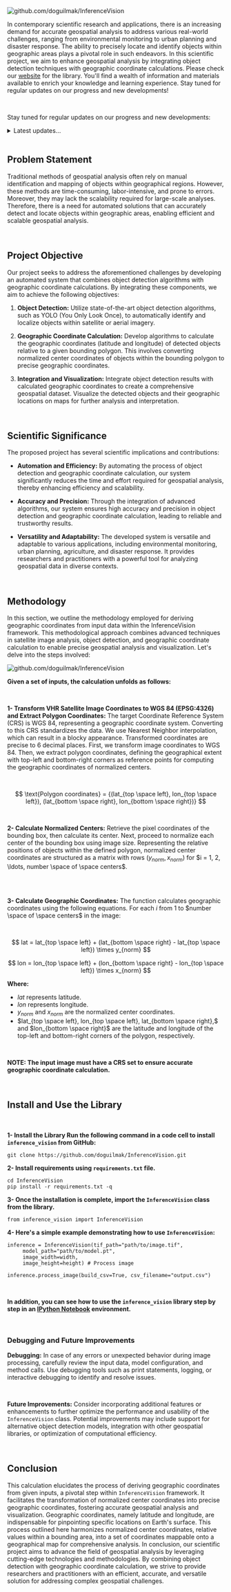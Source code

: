 
<img  src="https://github.com/doguilmak/InferenceVision/blob/main/assets/Inference%20Vision%20Cover.png" alt="github.com/doguilmak/InferenceVision"/>

In contemporary scientific research and applications, there is an increasing demand for accurate geospatial analysis to address various real-world challenges, ranging from environmental monitoring to urban planning and disaster response. The ability to precisely locate and identify objects within geographic areas plays a pivotal role in such endeavors. In this scientific project, we aim to enhance geospatial analysis by integrating object detection techniques with geographic coordinate calculations. Please check our [website](https://doguilmak.github.io/InferenceVision/) for the library. You'll find a wealth of information and materials available to enrich your knowledge and learning experience. Stay tuned for regular updates on our progress and new developments!

<br>

Stay tuned for regular updates on our progress and new developments:

<details>
    <summary>Latest updates...</summary>

    <b>June 2024</b>
  
    <ul>
        <li>Launched InferenceVision version 1.0!</li>
    </ul>
</details>

<br>

## **Problem Statement**
Traditional methods of geospatial analysis often rely on manual identification and mapping of objects within geographical regions. However, these methods are time-consuming, labor-intensive, and prone to errors. Moreover, they may lack the scalability required for large-scale analyses. Therefore, there is a need for automated solutions that can accurately detect and locate objects within geographic areas, enabling efficient and scalable geospatial analysis.

<br>

## **Project Objective**
Our project seeks to address the aforementioned challenges by developing an automated system that combines object detection algorithms with geographic coordinate calculations. By integrating these components, we aim to achieve the following objectives:

1. **Object Detection:** Utilize state-of-the-art object detection algorithms, such as YOLO (You Only Look Once), to automatically identify and localize objects within satellite or aerial imagery.

2. **Geographic Coordinate Calculation:** Develop algorithms to calculate the geographic coordinates (latitude and longitude) of detected objects relative to a given bounding polygon. This involves converting normalized center coordinates of objects within the bounding polygon to precise geographic coordinates.

3. **Integration and Visualization:** Integrate object detection results with calculated geographic coordinates to create a comprehensive geospatial dataset. Visualize the detected objects and their geographic locations on maps for further analysis and interpretation.

<br>

## **Scientific Significance**
The proposed project has several scientific implications and contributions:

- **Automation and Efficiency:** By automating the process of object detection and geographic coordinate calculation, our system significantly reduces the time and effort required for geospatial analysis, thereby enhancing efficiency and scalability.

- **Accuracy and Precision:** Through the integration of advanced algorithms, our system ensures high accuracy and precision in object detection and geographic coordinate calculation, leading to reliable and trustworthy results.

- **Versatility and Adaptability:** The developed system is versatile and adaptable to various applications, including environmental monitoring, urban planning, agriculture, and disaster response. It provides researchers and practitioners with a powerful tool for analyzing geospatial data in diverse contexts.

<br>

## **Methodology**

In this section, we outline the methodology employed for deriving geographic coordinates from input data within the InferenceVision framework. This methodological approach combines advanced techniques in satellite image analysis, object detection, and geographic coordinate calculation to enable precise geospatial analysis and visualization. Let's delve into the steps involved:

<img  src="https://github.com/doguilmak/InferenceVision/blob/main/assets/Inference%20Vision%20Intro.png" alt="github.com/doguilmak/InferenceVision"/>

**Given a set of inputs, the calculation unfolds as follows:**

<br>

**1- Transform VHR Satellite Image Coordinates to WGS 84 (EPSG:4326) and Extract Polygon Coordinates:** The target Coordinate Reference System (CRS) is WGS 84, representing a geographic coordinate system. Converting to this CRS standardizes the data. We use Nearest Neighbor interpolation, which can result in a blocky appearance. Transformed coordinates are precise to 6 decimal places. First, we transform image coordinates to WGS 84. Then, we extract polygon coordinates, defining the geographical extent with top-left and bottom-right corners as reference points for computing the geographic coordinates of normalized centers.

<br>

$$ \text{Polygon coordinates} = {(lat_{top \space left}, lon_{top \space left}), (lat_{bottom \space right}, lon_{bottom \space right})} $$

<br>

**2- Calculate Normalized Centers:** Retrieve the pixel coordinates of the bounding box, then calculate its center. Next, proceed to normalize each center of the bounding box using image size. Representing the relative positions of objects within the defined polygon, normalized center coordinates are structured as a matrix with rows $(y_{norm}, x_{norm})$ for $i = 1, 2, \ldots, number \space of \space centers$.

<br>

<br>

**3- Calculate Geographic Coordinates:** The function calculates geographic coordinates using the following equations. For each $i$ from $1$ to $number \space of \space centers$ in the image:

<br>

$$ lat = lat_{top \space left} + (lat_{bottom \space right} - lat_{top \space left}) \times y_{norm} $$

$$ lon = lon_{top \space left} + (lon_{bottom \space right} - lon_{top \space left}) \times x_{norm} $$

   
   **Where:**

   - $lat$ represents latitude.
   - $lon$ represents longitude.
   - $y_{norm}$ and $x_{norm}$ are the normalized center coordinates.
   - $lat_{top \space left}, lon_{top \space left}, lat_{bottom \space right},$ and $lon_{bottom \space right}$ are the latitude and longitude of the top-left and bottom-right corners of the polygon, respectively.

<br>

**NOTE: The input image must have a CRS set to ensure accurate geographic coordinate calculation.**

<br>

## **Install and Use the Library**

<br>

**1- Install the Library Run the following command in a code cell to install `inference_vision` from GitHub:**

    git clone https://github.com/doguilmak/InferenceVision.git


**2- Install requirements using `requirements.txt` file.**
	
	cd InferenceVision
    pip install -r requirements.txt -q

**3- Once the installation is complete, import the `InferenceVision` class from the library.** 

    from inference_vision import InferenceVision

**4- Here's a simple example demonstrating how to use `InferenceVision`:**

    inference = InferenceVision(tif_path="path/to/image.tif",
	     model_path="path/to/model.pt", 
	     image_width=width, 
	     image_height=height) # Process image 
    
    inference.process_image(build_csv=True, csv_filename="output.csv")

<br>

**In addition, you can see how to use the `inference_vision` library step by step in an [IPython Notebook](https://github.com/doguilmak/InferenceVision/blob/main/usage/InferenceVision_Usage.ipynb) environment.**

<br>

### **Debugging and Future Improvements**

**Debugging:** In case of any errors or unexpected behavior during image processing, carefully review the input data, model configuration, and method calls. Use debugging tools such as print statements, logging, or interactive debugging to identify and resolve issues.

<br>

**Future Improvements:** Consider incorporating additional features or enhancements to further optimize the performance and usability of the `InferenceVision` class. Potential improvements may include support for alternative object detection models, integration with other geospatial libraries, or optimization of computational efficiency.

<br>

## **Conclusion**
This calculation elucidates the process of deriving geographic coordinates from given inputs, a pivotal step within `InferenceVision` framework. It facilitates the transformation of normalized center coordinates into precise geographic coordinates, fostering accurate geospatial analysis and visualization. Geographic coordinates, namely latitude and longitude, are indispensable for pinpointing specific locations on Earth's surface. This process outlined here harmonizes normalized center coordinates, relative values within a bounding area, into a set of coordinates mappable onto a geographical map for comprehensive analysis. In conclusion, our scientific project aims to advance the field of geospatial analysis by leveraging cutting-edge technologies and methodologies. By combining object detection with geographic coordinate calculation, we strive to provide researchers and practitioners with an efficient, accurate, and versatile solution for addressing complex geospatial challenges.

<br>

